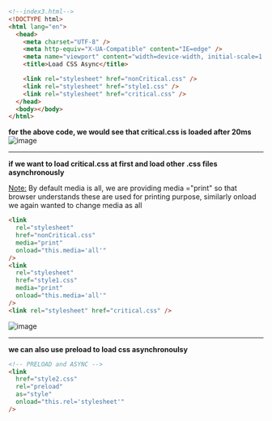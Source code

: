 ```html
<!--index3.html-->
<!DOCTYPE html>
<html lang="en">
  <head>
    <meta charset="UTF-8" />
    <meta http-equiv="X-UA-Compatible" content="IE=edge" />
    <meta name="viewport" content="width=device-width, initial-scale=1.0" />
    <title>Load CSS Async</title>

    <link rel="stylesheet" href="nonCritical.css" />
    <link rel="stylesheet" href="style1.css" />
    <link rel="stylesheet" href="critical.css" />
  </head>
  <body></body>
</html>
```

**for the above code, we would see that critical.css is loaded after 20ms**
![image](https://github.com/saiteja-gatadi1996/interview_prep/assets/42731246/0f6f1ab0-4b89-490e-81bd-62918cc5f4de)

---

**if we want to load critical.css at first and load other .css files asynchronously**

<u>Note:</u> By default media is all, we are providing media ="print" so that browser understands these are used for printing purpose, similarly onload we again wanted to change media as all

```html
<link
  rel="stylesheet"
  href="nonCritical.css"
  media="print"
  onload="this.media='all'"
/>
<link
  rel="stylesheet"
  href="style1.css"
  media="print"
  onload="this.media='all'"
/>
<link rel="stylesheet" href="critical.css" />
```

![image](https://github.com/saiteja-gatadi1996/interview_prep/assets/42731246/dff65be0-9fe8-46e5-8289-0cb9d89cb9a0)

---

**we can also use preload to load css asynchronoulsy**

```html
<!-- PRELOAD and ASYNC -->
<link
  href="style2.css"
  rel="preload"
  as="style"
  onload="this.rel='stylesheet'"
/>
```
